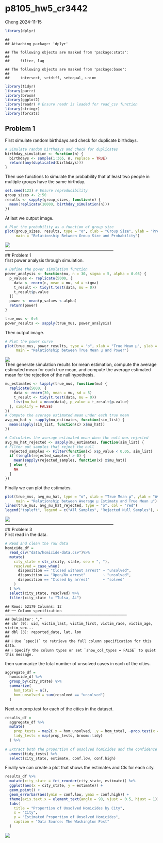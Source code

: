 p8105_hw5_cr3442
================
Cheng
2024-11-15

``` r
library(dplyr)
```

    ## 
    ## Attaching package: 'dplyr'

    ## The following objects are masked from 'package:stats':
    ## 
    ##     filter, lag

    ## The following objects are masked from 'package:base':
    ## 
    ##     intersect, setdiff, setequal, union

``` r
library(tidyr)
library(purrr)
library(broom)
library(ggplot2)
library(readr) # Ensure readr is loaded for read_csv function
library(stringr)
library(forcats)
```

## Problem 1

  
First simulate random birthdays and check for duplicate birthdays.  

``` r
# Simulate random birthdays and check for duplicates
birthday_simulation <- function(n) {
  birthdays <- sample(1:365, n, replace = TRUE)
  return(any(duplicated(birthdays)))
}
```

  
Then use functions to simulate the probability that at least two people
in multiple groups have the same birthday.  

``` r
set.seed(123) # Ensure reproducibility
group_sizes <- 2:50
results <- sapply(group_sizes, function(n) {
  mean(replicate(10000, birthday_simulation(n)))
})
```

  
At last we output image.  

``` r
# Plot the probability as a function of group size
plot(group_sizes, results, type = "o", xlab = "Group Size", ylab = "Probability",
     main = "Relationship Between Group Size and Probability")
```

![](8105_hw5_cr3442_files/figure-gfm/unnamed-chunk-3-1.png)<!-- -->  
—————————————————————————–  
\## Problem 1  
first power analysis through simulation.  

``` r
# Define the power simulation function
power_analysis <- function(mu, n = 30, sigma = 5, alpha = 0.05) {
  p_values <- replicate(5000, {
    data <- rnorm(n, mean = mu, sd = sigma)
    t_result <- tidy(t.test(data, mu = 0))
    t_result$p.value
  })
  power <- mean(p_values < alpha)
  return(power)
}

true_mus <- 0:6
power_results <- sapply(true_mus, power_analysis)
```

  
Then output image.  

``` r
# Plot the power curve
plot(true_mus, power_results, type = "o", xlab = "True Mean µ", ylab = "Power",
     main = "Relationship between True Mean µ and Power")
```

![](8105_hw5_cr3442_files/figure-gfm/unnamed-chunk-5-1.png)<!-- -->  
Then generate simulation results for mean estimation, compute the
average estimated mean for each true mean, and compute the average
estimated mean for the rejection of the null hypothesis.  

``` r
mu_estimates <- lapply(true_mus, function(mu) {
  replicate(5000, {
    data <- rnorm(30, mean = mu, sd = 5)
    t_result <- tidy(t.test(data, mu = 0))
    list(mu_hat = mean(data), p_value = t_result$p.value)
  }, simplify = FALSE)
})
# Compute the average estimated mean under each true mean
avg_mu_hat <- sapply(mu_estimates, function(sim_list) {
  mean(sapply(sim_list, function(x) x$mu_hat))
})

# Calculates the average estimated mean when the null was rejected 
avg_mu_hat_rejected <- sapply(mu_estimates, function(sim_list) {
# Filter out samples that reject the null
  rejected_samples <- Filter(function(x) x$p_value < 0.05, sim_list)
  if (length(rejected_samples) > 0) {
    mean(sapply(rejected_samples, function(x) x$mu_hat))
  } else {
    NA
  }
})
```

  
Finally we can plot the estimates.  

``` r
plot(true_mus, avg_mu_hat, type = "o", xlab = "True Mean µ", ylab = "Average µ Estimate",
     main = "Relationship between Average µ Estimate and True Mean µ")
lines(true_mus, avg_mu_hat_rejected, type = "o", col = "red")
legend("topleft", legend = c("All Samples", "Rejected Null Samples"), col = c("black", "red"), lty = 1)
```

![](8105_hw5_cr3442_files/figure-gfm/unnamed-chunk-7-1.png)<!-- -->  
—————————————————————————–  
\## Problem 3  
First read in the data.

``` r
# Read and clean the raw data
homicide_df = 
  read_csv("data/homicide-data.csv")%>% 
  mutate(
    city_state = str_c(city, state, sep = ", "),
    resolved = case_when(
      disposition == "Closed without arrest" ~ "unsolved",
      disposition == "Open/No arrest"        ~ "unsolved",
      disposition == "Closed by arrest"      ~ "solved"
    )
  ) %>% 
  select(city_state, resolved) %>% 
  filter(city_state != "Tulsa, AL")
```

    ## Rows: 52179 Columns: 12
    ## ── Column specification ────────────────────────────────────────────────────────
    ## Delimiter: ","
    ## chr (9): uid, victim_last, victim_first, victim_race, victim_age, victim_sex...
    ## dbl (3): reported_date, lat, lon
    ## 
    ## ℹ Use `spec()` to retrieve the full column specification for this data.
    ## ℹ Specify the column types or set `show_col_types = FALSE` to quiet this message.

  
then summarize the total number of unsolved cases in each of the
cities.  

``` r
aggregate_df = 
  homicide_df %>% 
  group_by(city_state) %>% 
  summarize(
    hom_total = n(),
    hom_unsolved = sum(resolved == "unsolved")
  )
```

  
Next run prop.test for each of the cities in the dataset.  

``` r
results_df = 
  aggregate_df %>% 
  mutate(
    prop_tests = map2(.x = hom_unsolved, .y = hom_total, ~prop.test(x = .x, n = .y)),
    tidy_tests = map(prop_tests, broom::tidy)
  ) %>% 
  
# Extract both the proportion of unsolved homicides and the confidence interval for each
  unnest(tidy_tests) %>% 
  select(city_state, estimate, conf.low, conf.high)
```

  
Finally we can create a plot that shows the estimates and CIs for each
city.  

``` r
results_df %>% 
  mutate(city_state = fct_reorder(city_state, estimate)) %>% 
  ggplot(aes(x = city_state, y = estimate)) +
  geom_point() + 
  geom_errorbar(aes(ymin = conf.low, ymax = conf.high)) + 
  theme(axis.text.x = element_text(angle = 90, vjust = 0.5, hjust = 1)) +
  labs(
    title = "Proportion of Unsolved Homicides by City",
    x = "City",
    y = "Estimated Proportion of Unsolved Homicides",
    caption = "Data Source: The Washington Post"
  )
```

![](8105_hw5_cr3442_files/figure-gfm/unnamed-chunk-11-1.png)<!-- -->
